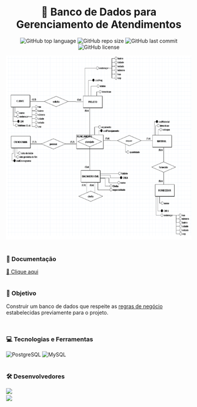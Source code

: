 <h1 align="center">🎲 Banco de Dados para Gerenciamento de Atendimentos </h1>
<p align="center">
  <img alt="GitHub top language" src="https://img.shields.io/github/languages/top/filipe-rds/projeto1-bd2?color=black">
  <img alt="GitHub repo size" src="https://img.shields.io/github/repo-size/filipe-rds/projeto1-bd2?color=black">
  <img alt="GitHub last commit" src="https://img.shields.io/github/last-commit/filipe-rds/projeto1-bd2?color=black">
  <img alt="GitHub license" src="https://img.shields.io/github/license/filipe-rds/projeto1-bd2?color=black"><img>
</p>

<div align="center">
  <img src="./assets/banco.png" height="500" width="700"><br>
</div>

<div style="display: inline_block" ><br>
    <h3>📜 Documentação </h3>
    <a href="">🔎 Clique aqui</a>
</div>

<div style="display: inline_block" ><br>
    <h3>📘 Objetivo</h3>
    <p>Construir um banco de dados que respeite as <a href="">regras de negócio</a> estabelecidas previamente para o projeto.</p>
</div>

<div style="display: inline_block" ><br>
    <h3>💻 Tecnologias e Ferramentas </h3>
    <img alt="PostgreSQL" src="https://img.shields.io/badge/PostgreSQL-000000?style=for-the-badge&logo=postgresql&logoColor=white">
    <img alt="MySQL" src="https://img.shields.io/badge/MySQL_Workbench-000000?style=for-the-badge&logo=mysql&logoColor=white">
</div>

<div style="display: inline_block" ><br>
  <h3>🛠 Desenvolvedores</h3>
  <a align="center" href="https://github.com/jessyeKessia" target="_blank"><img  src="https://img.shields.io/badge/JessyeKéssia-000000?style=for-the-badge&logo=GitHub&logoColor=white" target="_blank"></a>
  <br>
  <a align="center" href="https://github.com/nillocoelho" target="_blank"><img  src="https://img.shields.io/badge/DanilloCoelho-000000?style=for-the-badge&logo=GitHub&logoColor=white" target="_blank"></a>
</div>
